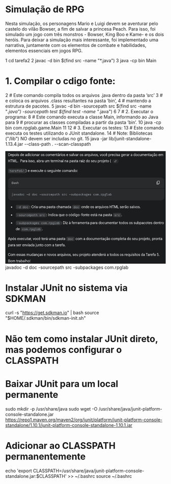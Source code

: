# Simulação de RPG

Nesta simulação, os personagens Mario e Luigi devem se aventurar pelo castelo do vilão Bowser, a fim de salvar a princesa Peach. Para isso, foi simulado um jogo com três monstros -
Bowser, King Boo e Kame- e os dois heróis. Para deixar a simulação mais interessante, foi implementado uma narrativa, juntamente com os elementos de combate e habilidades, elementos
essenciais em jogos RPG.


1 cd tarefa2
2 javac -d bin $(find src -name "*.java")
3 java -cp bin Main

# 1. Compilar o cdigo fonte:
2 # Este comando compila todos os arquivos .java dentro da pasta ’src’
3 # e coloca os arquivos .class resultantes na pasta ’bin’,
4 # mantendo a estrutura de pacotes.
5 javac -d bin -sourcepath src $(find src -name "*.java") -sourcepath test $(find test -name "*.java")
6
7 # 2. Executar o programa:
8 # Este comando executa a classe Main, informando ao Java para
9 # procurar as classes compiladas a partir da pasta ’bin’.
10 java -cp bin com.rpglab.game.Main
11
12 # 3. Executar os testes:
13 # Este comando executa os testes utilizando o JUnit standalone.
14 # Note: Bibliotecas ("/lib") NO devem ser includas no git.
15 java -jar lib/junit-standalone-1.13.4.jar --class-path . --scan-classpath

![alt text](image.png)
javadoc -d doc -sourcepath src -subpackages com.rpglab

# Instalar JUnit no sistema via SDKMAN
curl -s "https://get.sdkman.io" | bash
source "$HOME/.sdkman/bin/sdkman-init.sh"

# Não tem como instalar JUnit direto, mas podemos configurar o CLASSPATH
# Baixar JUnit para um local permanente
sudo mkdir -p /usr/share/java
sudo wget -O /usr/share/java/junit-platform-console-standalone.jar https://repo1.maven.org/maven2/org/junit/platform/junit-platform-console-standalone/1.10.1/junit-platform-console-standalone-1.10.1.jar

# Adicionar ao CLASSPATH permanentemente
echo 'export CLASSPATH=/usr/share/java/junit-platform-console-standalone.jar:$CLASSPATH' >> ~/.bashrc
source ~/.bashrc
